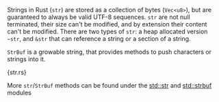 Strings in Rust (`str`) are stored as a collection of bytes (`Vec<u8>`), but
are guaranteed to always be valid UTF-8 sequences. `str` are not null
terminated, their size can't be modified, and by extension their content can't
be modified. There are two types of `str`: a heap allocated version `~str`, and
`&str` that can reference a string or a section of a string.

`StrBuf` is a growable string, that provides methods to push characters or
strings into it.

{str.rs}

More `str`/`StrBuf` methods can be found under the
[std::str](http://static.rust-lang.org/doc/master/std/str/index.html) and
[std::strbuf](http://static.rust-lang.org/doc/master/std/strbuf/index.html)
modules
